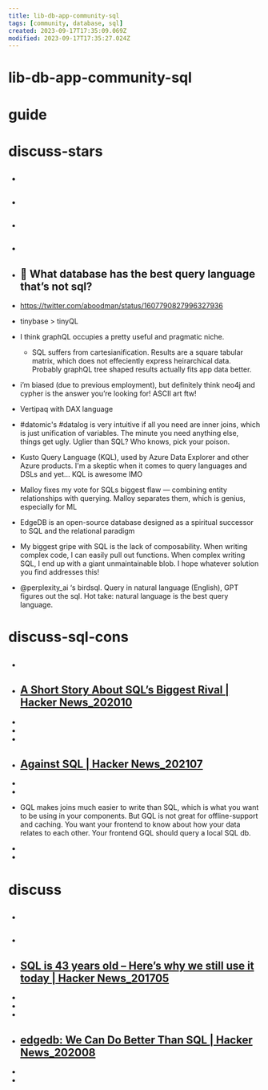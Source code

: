 ```yaml
---
title: lib-db-app-community-sql
tags: [community, database, sql]
created: 2023-09-17T17:35:09.069Z
modified: 2023-09-17T17:35:27.024Z
---
```


# lib-db-app-community-sql

# guide

# discuss-stars
- ## 

- ## 

- ## 

- ## 

- ## 🤔 What database has the best query language that’s not sql?
- https://twitter.com/aboodman/status/1607790827996327936
- tinybase > tinyQL
- I think graphQL occupies a pretty useful and pragmatic niche.
  - SQL suffers from cartesianification. Results are a square tabular matrix, which does not effeciently express heirarchical data. Probably graphQL tree shaped results actually fits app data better.
- i’m biased (due to previous employment), but definitely think neo4j and cypher is the answer you’re looking for!  ASCII art ftw!  
- Vertipaq with DAX language
- #datomic's #datalog is very intuitive if all you need are inner joins, which is just unification of variables. The minute you need anything else, things get ugly. Uglier than SQL? Who knows, pick your poison.
- Kusto Query Language (KQL), used by Azure Data Explorer and other Azure products. I'm a skeptic when it comes to query languages and DSLs and yet... KQL is awesome IMO
- Malloy fixes my vote for SQLs biggest flaw — combining entity relationships with querying. Malloy separates them, which is genius, especially for ML
- EdgeDB is an open-source database designed as a spiritual successor to SQL and the relational paradigm
- My biggest gripe with SQL is the lack of composability. When writing complex code, I can easily pull out functions. When complex writing SQL, I end up with a giant unmaintainable blob. I hope whatever solution you find addresses this!
- @perplexity_ai ‘s birdsql. Query in natural language (English), GPT figures out the sql. Hot take: natural language is the best query language.

# discuss-sql-cons
- ## 

- ## [A Short Story About SQL’s Biggest Rival | Hacker News_202010](https://news.ycombinator.com/item?id=24730713)
- 
- 
- 

- ## [Against SQL | Hacker News_202107](https://news.ycombinator.com/item?id=27791539)
- 
- 

- GQL makes joins much easier to write than SQL, which is what you want to be using in your components. But GQL is not great for offline-support and caching. You want your frontend to know about how your data relates to each other. Your frontend GQL should query a local SQL db.

- 
- 

# discuss
- ## 

- ## 

- ## [SQL is 43 years old – Here’s why we still use it today | Hacker News_201705](https://news.ycombinator.com/item?id=14245354&p=2)
- 
- 
- 

- ## [edgedb: We Can Do Better Than SQL | Hacker News_202008](https://news.ycombinator.com/item?id=24106608)
- 
- 
